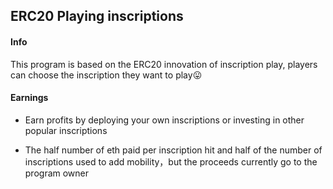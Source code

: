 ## ERC20 Playing inscriptions



#### Info

This program is based on the ERC20 innovation of inscription play, players can choose the inscription they want to play😛



#### Earnings

* Earn profits by deploying your own inscriptions or investing in other popular inscriptions

* The half number of eth paid per inscription hit and half of the number of inscriptions used to add mobility，but the proceeds currently go to the program owner